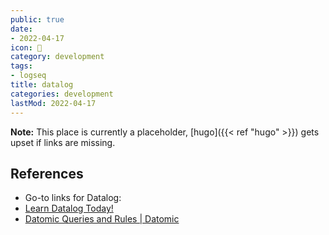 ```yaml
---
public: true
date:
- 2022-04-17
icon: 📝
category: development
tags:
- logseq
title: datalog
categories: development
lastMod: 2022-04-17
---
```

**Note:** This place is currently a placeholder, [hugo]({{< ref "hugo" >}}) gets upset if links are missing.


## References

  + Go-to links for Datalog:
+ [Learn Datalog Today!](http://www.learndatalogtoday.org/chapter/8)
+ [Datomic Queries and Rules | Datomic](https://docs.datomic.com/on-prem/query/query.html#query-examples)
